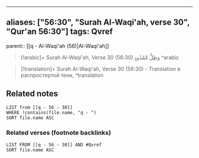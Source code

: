 
---
aliases: ["56:30", "Surah Al-Waqi'ah, verse 30", "Qur'an 56:30"]
tags: Qvref
---

parent:: [[q - Al-Waqi'ah (56)|Al-Waqi'ah]]

> [!arabic]+ Surah Al-Waqi'ah, Verse 30 (56:30)
> <span class="quran-arabic">وَظِلٍّ مَّمْدُودٍ</span>
^arabic

> [!translation]+ Surah Al-Waqi'ah, Verse 30 (56:30) - Translation
> в распростертой тени,
^translation



## Related notes
```dataview
LIST from [[q - 56 - 30]]
WHERE !contains(file.name, "q - ")
SORT file.name ASC
```

### Related verses (footnote backlinks)
```dataview
LIST FROM [[q - 56 - 30]] AND #Qvref
SORT file.name ASC
```

